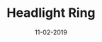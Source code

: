 ---
title: "Headlight Ring"
date: 11-02-2019

image: image.png
cad: model.ldr

source:
  url: "https://www.flickr.com/photos/34822682@N00/3824563064/"
  title: "Headlight Brick Ring With Minifig"
  author: "Skinny Pete Deux"
  date: 15-08-2009

taxonomy:
  part: ["4070"]
  partcount: 40

  width: [13, stud]
  depth: [13, stud]
  height: [1, stud]

  function: ["shape_2D"]
  shape_2D_segments: 40
  shape_2D_segsize: 1
---